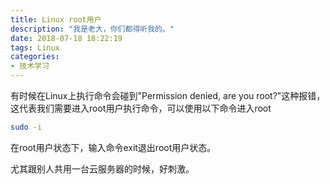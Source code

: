 ```yaml
---
title: Linux root用户
description: "我是老大，你们都得听我的。"
date: 2018-07-18 18:22:19
tags: Linux
categories:
- 技术学习
---
```

有时候在Linux上执行命令会碰到"Permission denied, are you root?"这种报错，这代表我们需要进入root用户执行命令，可以使用以下命令进入root
```sh
sudo -i
```

在root用户状态下，输入命令exit退出root用户状态。

尤其跟别人共用一台云服务器的时候，好刺激。